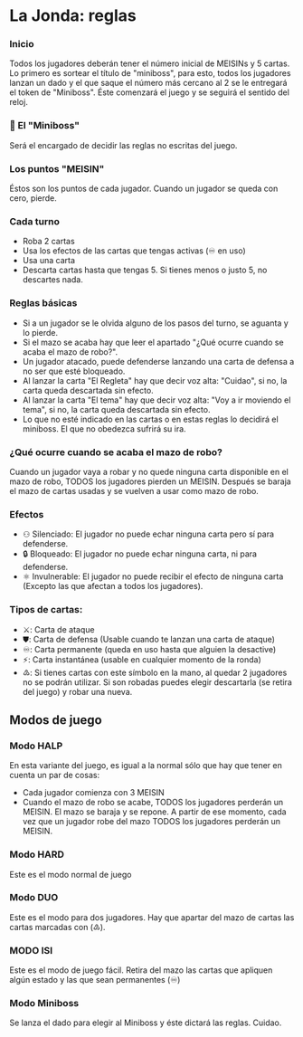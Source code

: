 # La Jonda: reglas

### Inicio
Todos los jugadores deberán tener el número inicial de MEISINs y 5 cartas.
Lo primero es sortear el título de "miniboss", para esto, todos los jugadores lanzan un dado y el que saque el número más cercano al 2 se le entregará el token de "Miniboss". Éste comenzará el juego y se seguirá el sentido del reloj.

### 👤 El "Miniboss"
Será el encargado de decidir las reglas no escritas del juego.

### Los puntos "MEISIN"
Éstos son los puntos de cada jugador. Cuando un jugador se queda con cero, pierde.

### Cada turno
- Roba 2 cartas
- Usa los efectos de las cartas que tengas activas (♾ en uso)
- Usa una carta
- Descarta cartas hasta que tengas 5. Si tienes menos o justo 5, no descartes nada.

### Reglas básicas

- Si a un jugador se le olvida alguno de los pasos del turno, se aguanta y lo pierde.
- Si el mazo se acaba hay que leer el apartado "¿Qué ocurre cuando se acaba el mazo de robo?".
- Un jugador atacado, puede defenderse lanzando una carta de defensa a no ser que esté bloqueado.
- Al lanzar la carta "El Regleta" hay que decir voz alta: "Cuidao", si no, la carta queda descartada sin efecto.
- Al lanzar la carta "El tema" hay que decir voz alta: "Voy a ir moviendo el tema", si no, la carta queda descartada sin efecto.
- Lo que no esté indicado en las cartas o en estas reglas lo decidirá el miniboss. El que no obedezca sufrirá su ira.

### ¿Qué ocurre cuando se acaba el mazo de robo?
Cuando un jugador vaya a robar y no quede ninguna carta disponible en el mazo de robo, TODOS los jugadores pierden un MEISIN.
Después se baraja el mazo de cartas usadas y se vuelven a usar como mazo de robo.

### Efectos
- ⚇ Silenciado: El jugador no puede echar ninguna carta pero sí para defenderse.
- 🔒 Bloqueado: El jugador no puede echar ninguna carta, ni para defenderse.
- ⚛ Invulnerable: El jugador no puede recibir el efecto de ninguna carta (Excepto las que afectan a todos los jugadores).

### Tipos de cartas:
- ⚔: Carta de ataque
- ⛊: Carta de defensa (Usable cuando te lanzan una carta de ataque)
- ♾: Carta permanente (queda en uso hasta que alguien la desactive)
- ⚡: Carta instantánea (usable en cualquier momento de la ronda)
- ♴: Si tienes cartas con este símbolo en la mano, al quedar 2 jugadores no se podrán utilizar. Si son robadas puedes elegir descartarla (se retira del juego) y robar una nueva.


## Modos de juego

### Modo HALP
En esta variante del juego, es igual a la normal sólo que hay que tener en cuenta un par de cosas:

- Cada jugador comienza con 3 MEISIN
- Cuando el mazo de robo se acabe, TODOS los jugadores perderán un MEISIN. El mazo se baraja y se repone. A partir de ese momento, cada vez que un jugador robe del mazo TODOS los jugadores perderán un MEISIN.


### Modo HARD
Este es el modo normal de juego

### Modo DUO
Este es el modo para dos jugadores. Hay que apartar del mazo de cartas las cartas marcadas con (♴).

### MODO ISI
Este es el modo de juego fácil. Retira del mazo las cartas que apliquen algún estado y las que sean permanentes (♾)

### Modo Miniboss
Se lanza el dado para elegir al Miniboss y éste dictará las reglas. Cuidao.
